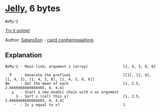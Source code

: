 # [Jelly], 6 bytes

    ÆmƤµ⁼Ṣ

[Try it online!][TIO-j7nb0xzm]

[Jelly]: https://github.com/DennisMitchell/jelly
[TIO-j7nb0xzm]: https://tio.run/##y0rNyan8//9wW@6xJYe2Pmrc83Dnov@H2x81rXH//z86OlYn2hiIjXQUDI2AtKGOgomOgrGOgoWOghmEbwTmA0VNgXwzoDAcgfQC5YEUSBYsZgLhgIwDC5mD@EAajEHyIMuMgdKWQBVAMUMQbRAbCwA "Jelly – Try It Online"

Author: [SatansSon](https://github.com/SatansSon) - [caird coniheringaahing](https://codegolf.stackexchange.com/users/66833/caird-coinheringaahing).

## Explanation

    ÆmƤµ⁼Ṣ - Main link; argument z (array)                [1, 4, 3, 8, 6]

      Ƥ    - Generate the prefixes                        [[1], [1, 4], [1, 4, 3], [1, 4, 3, 8], [1, 4, 3, 8, 6]]
    Æm     - Get the mean of each                         [1, 2.5, 2.6666666666666665, 4, 4.4] 
       µ   - Start a new moadic chain with x as argument
         Ṣ - Sort x (call this y)                         [1, 2.5, 2.6666666666666665, 4, 4.4]
        ⁼  - Is y equal to x?                             1
